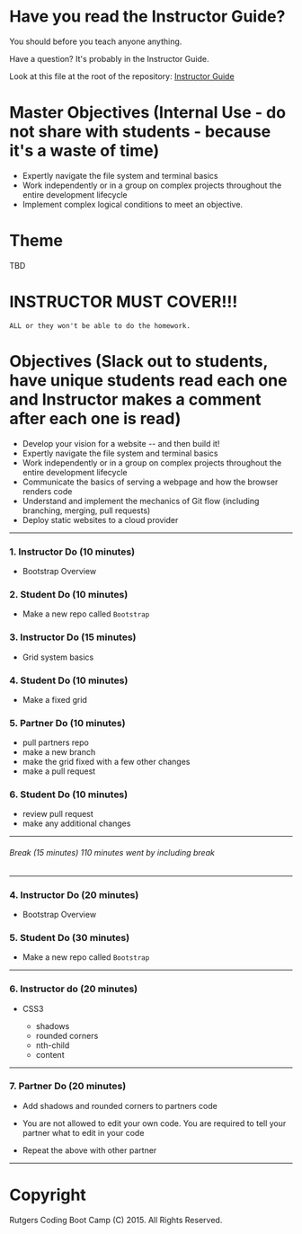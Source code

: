 # Have you read the Instructor Guide?

You should before you teach anyone anything.

Have a question? It's probably in the Instructor Guide.

Look at this file at the root of the repository:
[Instructor Guide](https://github.com/RutgersCodingBootcamp/All-Lesson-Plans/blob/master/instructor_guide.md)

# Master Objectives (Internal Use - do not share with students - because it's a waste of time)

* Expertly navigate the file system and terminal basics
* Work independently or in a group on complex projects throughout the entire development lifecycle
* Implement complex logical conditions to meet an objective.


# Theme
TBD

# INSTRUCTOR MUST COVER!!!

```
ALL or they won't be able to do the homework.
```

# Objectives (Slack out to students, have unique students read each one and Instructor makes a comment after each one is read)

* Develop your vision for a website -- and then build it!
* Expertly navigate the file system and terminal basics
* Work independently or in a group on complex projects throughout the entire development lifecycle
* Communicate the basics of serving a webpage and how the browser renders code
* Understand and implement the mechanics of Git flow (including branching, merging, pull requests)
* Deploy static websites to a cloud provider

----


### 1. Instructor Do (10 minutes)

* Bootstrap Overview


### 2. Student Do (10 minutes)

* Make a new repo called `Bootstrap`


### 3. Instructor Do (15 minutes)

* Grid system basics


### 4. Student Do (10 minutes)

* Make a fixed grid


### 5. Partner Do (10 minutes)

* pull partners repo
* make a new branch
* make the grid fixed with a few other changes
* make a pull request

### 6. Student Do (10 minutes)

* review pull request
* make any additional changes


----
###### Break (15 minutes) 110 minutes went by including break
----


### 4. Instructor Do (20 minutes)

* Bootstrap Overview


### 5. Student Do (30 minutes)

* Make a new repo called `Bootstrap`


----

### 6. Instructor do (20 minutes)

* CSS3

  * shadows
  * rounded corners
  * nth-child
  * content

----

### 7. Partner Do (20 minutes)

* Add shadows and rounded corners to partners code

* You are not allowed to edit your own code. You are required to tell your partner what to edit in your code 
* Repeat the above with other partner


----
# Copyright
Rutgers Coding Boot Camp (C) 2015. All Rights Reserved.
